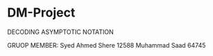 # DM-Project
DECODING ASYMPTOTIC NOTATION

GRUOP MEMBER:
Syed Ahmed Shere 12588
Muhammad Saad 64745
